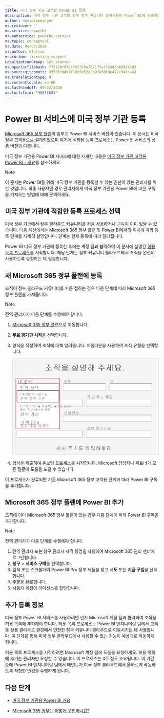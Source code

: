```yaml
---
title: 미국 정부 기관 고객용 Power BI 등록
description: 미국 정부 기관 고객의 경우 정부 커뮤니티 클라우드인 Power BI에 등록하는 방법에 대해 알아봅니다.
author: davidiseminger
ms.reviewer: ''
ms.service: powerbi
ms.subservice: powerbi-service
ms.topic: conceptual
ms.date: 04/07/2020
ms.author: kfollis
ms.custom: licensing support
LocalizationGroup: Get started
ms.openlocfilehash: 776120f9781f05376e767175a795943ab58243d3
ms.sourcegitcommit: 9350f994b7f18b0a52a2e9f8f8f8e472c342ea42
ms.translationtype: HT
ms.contentlocale: ko-KR
ms.lasthandoff: 09/22/2020
ms.locfileid: "90855035"
---
```

# <a name="enroll-your-us-government-organization-in-the-power-bi-service"></a>Power BI 서비스에 미국 정부 기관 등록

[Microsoft 365 정부 플랜](https://www.microsoft.com/microsoft-365/government/compare-office-365-government-plans?rtc=1)의 일부로 Power BI 서비스 버전이 있습니다. 이 문서는 미국 정부 고객용으로 설계되었으며 여기에 설명된 등록 프로세스는 Power BI 서비스의 상용 버전과 다릅니다.

미국 정부 기관용 Power BI 서비스에 대한 자세한 내용은 [미국 정부 기관 고객용 Power BI - 개요](service-govus-overview.md)를 참조하세요.

> [!NOTE]
> 이 문서는 Power BI를 위해 미국 정부 기관을 등록할 수 있는 권한이 있는 관리자를 위한 것입니다. 최종 사용자인 경우 관리자에게 미국 정부 기관용 Power BI에 대한 구독을 가져오는 방법에 대해 문의하세요.
> 
> 

## <a name="select-the-right-sign-up-process-for-your-us-government-organization"></a>미국 정부 기관에 적합한 등록 프로세스 선택

미국 정부 기관에서 정부 클라우드 커뮤니티를 처음 사용하거나 구독이 이미 있을 수 있습니다. 다음 섹션에서는 Microsoft 365 정부 플랜 및 Power BI에서의 위치에 따라 등록 단계를 자세히 설명합니다. 단계는 현재 등록에 따라 달라집니다.

Power BI 미국 정부 기관에 등록한 후에는 계정 팀과 협력하여 이 문서에 설명된 [허용 목록 프로세스](#additional-signup-information)를 시작합니다. 해당 단계는 정부 커뮤니티 클라우드에서 조직을 완전히 사용하도록 설정하는 데 필요합니다.

## <a name="sign-up-for-a-new-microsoft-365-government-plan"></a>새 Microsoft 365 정부 플랜에 등록

조직이 정부 클라우드 커뮤니티를 처음 접하는 경우 다음 단계에 따라 Microsoft 365 정부 플랜을 가져옵니다.

> [!NOTE]
> 전역 관리자가 다음 단계를 수행해야 합니다.
>

1. [Microsoft 365 정부 플랜](https://products.office.com/government/office-365-web-services-for-government)으로 이동합니다.
2. **무료 평가판 시작**을 선택합니다.
3. 양식을 작성하여 조직에 대해 알려줍니다. 드롭다운을 사용하여 조직 유형을 선택합니다.

   ![평가판 등록에서 조직 유형 선택](media/service-govus-signup/gcc-trial-signup.png)

4. 양식을 제출하여 온보딩 프로세스를 시작합니다. Microsoft 담당자나 파트너가 모든 질문에 도움을 드릴 수 있습니다.

이 프로세스가 완료되면 기존 Microsoft 365 정부 고객용 단계에 따라 Power BI 구독을 추가합니다.

## <a name="add-power-bi-to-a-microsoft-365-government-plan"></a>Microsoft 365 정부 플랜에 Power BI 추가

조직에 이미 Microsoft 365 정부 플랜이 있는 경우 다음 단계에 따라 Power BI 구독을 추가합니다.

> [!NOTE]
> 전역 관리자가 다음 단계를 수행해야 합니다.
> 
> 

1. 전역 관리자 또는 청구 관리자 자격 증명을 사용하여 Microsoft 365 관리 센터에 로그인합니다.
2. **청구** > **서비스 구매**를 선택합니다.
4. 검색 또는 스크롤하여 Power BI Pro 정부 제품을 찾고 **시도** 또는 **지금 구입**을 선택합니다.
5. 주문을 완료합니다.
6. 사용자 계정에 라이선스를 할당합니다.

## <a name="additional-signup-information"></a>추가 등록 정보

미국 정부 Power BI 서비스를 사용하려면 먼저 Microsoft 계정 팀과 협력하여 조직을 허용 목록에 추가해야 합니다. 허용 목록 프로세스는 Power BI 엔지니어링 팀에서 고객을 상용 클라우드 환경에서 안전한 정부 커뮤니티 클라우드로 이동시키는 데 사용합니다. 이 단계를 통해 미국 정부 클라우드에서 사용할 수 있는 기능이 예상대로 작동하게 됩니다. 

허용 목록 프로세스를 시작하려면 Microsoft 계정 팀에 도움을 요청하세요. 허용 목록에 추가는 관리자만 요청할 수 있습니다. 이 프로세스는 3주 정도 소요됩니다. 이 기간 중에 Power BI 엔지니어링 팀에서 테넌트가 미국 정부 클라우드에서 올바르게 작동하도록 적합한 변경을 수행하게 됩니다.


## <a name="next-steps"></a>다음 단계

* [미국 정부 기관용 Power BI 개요](service-govus-overview.md)
- [Microsoft 365 정부는 어떻게 구입하나요?](/office365/servicedescriptions/office-365-platform-service-description/office-365-us-government/microsoft-365-government-how-to-buy#how-do-i-buy-microsoft-365-government)